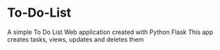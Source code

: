 # To-Do-List
A simple To Do List Web application created with Python Flask
This app creates tasks, views, updates and deletes them
